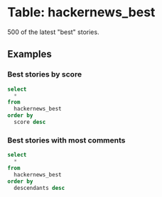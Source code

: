 # Table: hackernews_best

500 of the latest "best" stories.

## Examples

### Best stories by score

```sql
select
  *
from
  hackernews_best
order by
  score desc
```

### Best stories with most comments

```sql
select
  *
from
  hackernews_best
order by
  descendants desc
```
